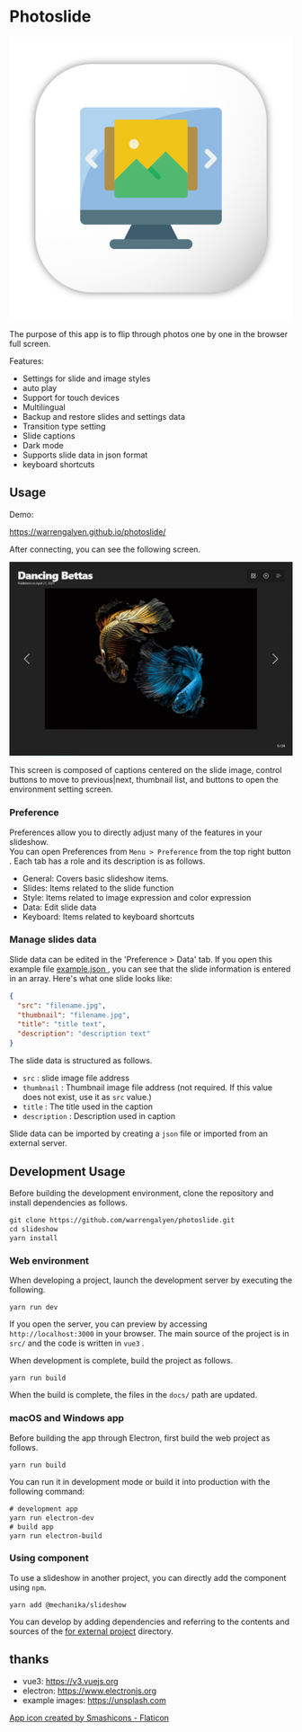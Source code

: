 # Photoslide

![PHOTOSLIDE](resources/github/app-icon.png)

The purpose of this app is to flip through photos one by one in the browser full screen.

Features:

- Settings for slide and image styles
- auto play
- Support for touch devices
- Multilingual
- Backup and restore slides and settings data
- Transition type setting
- Slide captions
- Dark mode
- Supports slide data in json format
- keyboard shortcuts

## Usage

Demo:

https://warrengalyen.github.io/photoslide/

After connecting, you can see the following screen.

![screenshot](resources/github/screenshot.jpg)

This screen is composed of captions centered on the slide image, control buttons to move to previous|next, thumbnail list, and buttons to open the environment setting screen.

### Preference

Preferences allow you to directly adjust many of the features in your slideshow.  
You can open Preferences from `Menu > Preference` from the top right button . Each tab has a role and its description is as follows.

- General: Covers basic slideshow items.
- Slides: Items related to the slide function
- Style: Items related to image expression and color expression
- Data: Edit slide data
- Keyboard: Items related to keyboard shortcuts

### Manage slides data

Slide data can be edited in the 'Preference > Data' tab. If you open this example file [ example.json ](https://github.com/warrengalyen/photoslide/blob/master/src/example.json), you can see that the slide information is entered in an array. 
Here's what one slide looks like:

```json
{
  "src": "filename.jpg",
  "thumbnail": "filename.jpg",
  "title": "title text",
  "description": "description text"
}
```

The slide data is structured as follows.

-  `src` : slide image file address
-  `thumbnail` : Thumbnail image file address (not required. If this value does not exist, use it as `src` value.)
-  `title` : The title used in the caption
-  `description` : Description used in caption

Slide data can be imported by creating a `json` file or imported from an external server.


## Development Usage

Before building the development environment, clone the repository and install dependencies as follows.

```shell
git clone https://github.com/warrengalyen/photoslide.git
cd slideshow
yarn install
```

### Web environment

When developing a project, launch the development server by executing the following.

```shell
yarn run dev
```

If you open the server, you can preview by accessing  `http://localhost:3000` in your browser.
The main source of the project is in `src/` and the code is written in `vue3` .

When development is complete, build the project as follows.

```shell
yarn run build
```

When the build is complete, the files in the `docs/` path are updated.

### macOS and Windows app

Before building the app through Electron, first build the web project as follows.

```shell
yarn run build
```

You can run it in development mode or build it into production with the following command:

```shell
# development app
yarn run electron-dev
# build app
yarn run electron-build
```

### Using component

To use a slideshow in another project, you can directly add the component using `npm`.

```shell
yarn add @mechanika/slideshow
```

You can develop by adding dependencies and referring to the contents and sources of the 
[for external project](https://github.com/warrengalyen/photoslide/tree/master/src/external) directory.

## thanks

- vue3: https://v3.vuejs.org
- electron: https://www.electronjs.org
- example images: https://unsplash.com

<a href="https://www.flaticon.com/free-icon/slideshow_3650928?related_id=3650928" title="slideshow icons">App icon created by Smashicons - Flaticon</a>
